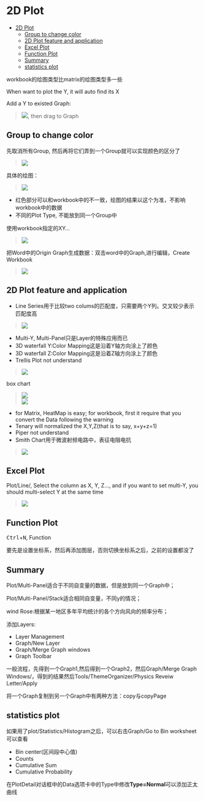 # 2D Plot

<!-- TOC -->

- [2D Plot](#2d-plot)
    - [Group to change color](#group-to-change-color)
    - [2D Plot feature and application](#2d-plot-feature-and-application)
    - [Excel Plot](#excel-plot)
    - [Function Plot](#function-plot)
    - [Summary](#summary)
    - [statistics plot](#statistics-plot)

<!-- /TOC -->

workbook的绘图类型比matrix的绘图类型多一些

When want to plot the Y, it will auto find its X

Add a Y to existed Graph:
> ![](res/2plot01.png), then drag to Graph

## Group to change color

先取消所有Group, 然后再将它们弄到一个Group就可以实现颜色的区分了
> ![](res/2plot02.png)

具体的绘图：
> ![](res/2plot03.png)

- 红色部分可以和workbook中的不一致，绘图的结果以这个为准，不影响workbook中的数据
- 不同的Plot Type, 不能放到同一个Group中

使用workbook指定的XY…
> ![](res/2plot04.png)

把Word中的Origin Graph生成数据：双击word中的Graph,进行编辑，Create Workbook
> ![](res/2plot05.png)

## 2D Plot feature and application

- Line Series用于比较two colums的匹配度，只需要两个Y列。交叉较少表示匹配度高
> ![](res/2plot06.png)

- Multi-Y, Multi-Panel只是Layer的特殊应用而已
- 3D waterfall Y:Color Mapping这是沿着Y轴方向涂上了颜色
- 3D waterfall Z:Color Mapping这是沿着Z轴方向涂上了颜色
- Trellis Plot not understand
> ![](res/2plot07.png)

box chart
> ![](res/2plot08.png)  
> ![](res/2plot09.png)

- for Matrix, HeatMap is easy; for workbook, first it require that you convert the Data following the warning
- Tenary will normalized the X,Y,Z(that is to say, x+y+z=1)
- Piper not understand
- Smith Chart用于微波射频电路中，表征电阻电抗
> ![](res/2plot10.png)

## Excel Plot

Plot/Line/, Select the column as X, Y, Z…, and if you want to set multi-Y, you should multi-select Y at the same time
> ![](res/2plot11.png)

## Function Plot

<kbd>Ctrl</kbd>+<kbd>N</kbd>, Function

要先是设置坐标系，然后再添加图层，否则切换坐标系之后，之前的设置都没了

## Summary

Plot/Multi-Panel适合于不同自变量的数据，但是放到同一个Graph中；

Plot/Multi-Panel/Stack适合相同自变量，不同y的情况；

wind Rose:根据某一地区多年平均统计的各个方向风向的频率分布；

添加Layers:
- Layer Management
- Graph/New Layer
- Graph/Merge Graph windows
- Graph Toolbar

一般流程，先得到一个Graph1,然后得到一个Graph2，然后Graph/Merge Graph Windows/，得到的结果然后Tools/ThemeOrganizer/Physics Reveiw Letter/Apply

将一个Graph复制到另一个Graph中有两种方法：copy与copyPage

## statistics plot

如果用了plot/Statistics/Histogram之后，可以右击Graph/Go to Bin worksheet可以查看
- Bin center(区间段中心值)
- Counts
- Cumulative Sum
- Cumulative Probability

在PlotDetail对话框中的Data选项卡中的Type中修改**Type=Normal**可以添加正太曲线

